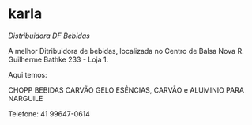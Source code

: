 # karla 
 *Distribuidora DF Bebidas*

A melhor Ditribuidora de bebidas,
 localizada no Centro de Balsa Nova 
 R. Guilherme Bathke 233 - Loja 1.
 
 Aqui temos:

CHOPP
BEBIDAS 
CARVÃO
GELO 
ESÊNCIAS, CARVÃO e ALUMINIO PARA NARGUILE

Telefone: 41 99647-0614

